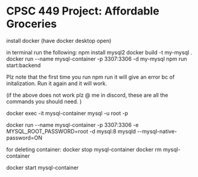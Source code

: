 # CPSC 449 Project: Affordable Groceries


install docker (have docker desktop open)

in terminal run the following:
npm install mysql2
docker build -t my-mysql .
docker run --name mysql-container -p 3307:3306 -d my-mysql
npm run start:backend 

Plz note that the first time you run npm run it will give an error bc of initalization. Run it again and it will work.

(if the above does not work plz @ me in discord, these are all the commands you should need. )


docker exec -it mysql-container mysql -u root -p

docker run --name mysql-container -p 3307:3306 -e MYSQL_ROOT_PASSWORD=root -d mysql:8 mysqld --mysql-native-password=ON


for deleting container:
docker stop mysql-container
docker rm mysql-container

docker start mysql-container



